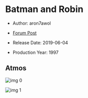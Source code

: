 # Batman and Robin

* Author: aron7awol

* [Forum Post](https://www.avsforum.com/threads/bass-eq-for-filtered-movies.2995212/post-58154126)

* Release Date: 2019-06-04
* Production Year: 1997

## Atmos

![img 0](https://i.imgur.com/RABVu0o.jpg)

![img 1](https://i.imgur.com/vlA2azt.jpg)

